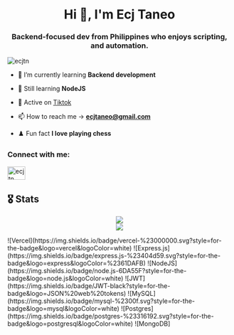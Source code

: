 <h1 align="center">Hi 👋, I'm Ecj Taneo</h1>
<h3 align="center">Backend-focused dev from Philippines who enjoys scripting, and automation.</h3>

<p align="left"> <img src="https://komarev.com/ghpvc/?username=ecjtn&label=Profile%20views&color=0e75b6&style=flat" alt="ecjtn" /> </p>

- 🔭 I’m currently learning **Backend development**

- 🌱 Still learning **NodeJS**

- 👯 Active on [Tiktok](https://www.tiktok.com/@vian.ffs?lang=en)

- 📫 How to reach me -> **ecjtaneo@gmail.com**

- ♟️ Fun fact **I love playing chess**

<h3 align="left">Connect with me:</h3>
<p align="left">
<a href="https://instagram.com/ecjtn" target="blank"><img align="center" src="https://raw.githubusercontent.com/rahuldkjain/github-profile-readme-generator/master/src/images/icons/Social/instagram.svg" alt="ecjtn" height="30" width="40" /></a>
</p>

## 🎖️ Stats
<div align="center">

![](https://github-readme-streak-stats.herokuapp.com/?user=EcjTn&theme=radical&hide_border=false)<br/>
![](https://github-readme-stats.vercel.app/api/top-langs/?username=EcjTn&theme=radical&hide_border=false&include_all_commits=false&count_private=false&layout=compact)</br>
</div>
![Vercel](https://img.shields.io/badge/vercel-%23000000.svg?style=for-the-badge&logo=vercel&logoColor=white)  ![Express.js](https://img.shields.io/badge/express.js-%23404d59.svg?style=for-the-badge&logo=express&logoColor=%2361DAFB) ![NodeJS](https://img.shields.io/badge/node.js-6DA55F?style=for-the-badge&logo=node.js&logoColor=white) ![JWT](https://img.shields.io/badge/JWT-black?style=for-the-badge&logo=JSON%20web%20tokens) ![MySQL](https://img.shields.io/badge/mysql-%2300f.svg?style=for-the-badge&logo=mysql&logoColor=white) ![Postgres](https://img.shields.io/badge/postgres-%23316192.svg?style=for-the-badge&logo=postgresql&logoColor=white) ![MongoDB]
